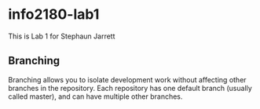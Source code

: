 # info2180-lab1

This is Lab 1 for Stephaun Jarrett

## Branching
Branching allows you to isolate development work without
affecting other branches in the repository. Each repository
has one default branch (usually called master), and can have 
multiple other branches.